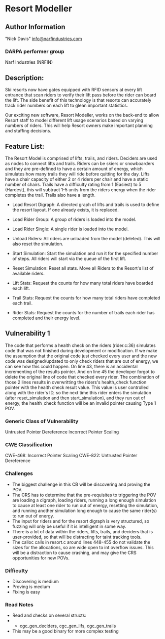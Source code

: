 # Resort Modeller

## Author Information

"Nick Davis" <info@narfindustries.com>

### DARPA performer group

Narf Industries (NRFIN)

## Description:

Ski resorts now have gates equipped with RFID sensors at every lift entrance that scan riders to verify their lift pass before the rider can board the lift. The side benefit of this technology is that resorts can accurately track rider numbers on each lift to glean important statistics.

Our exciting new software, Resort Modeller, works on the back-end to allow Resort staff to model different lift usage scenarios based on varying numbers of riders. This will help Resort owners make important planning and staffing decisions.

## Feature List:

The Resort Model is comprised of lifts, trails, and riders. Deciders are used as nodes to connect lifts and trails. Riders can be skiers or snowboarders and they are pre-defined to have a certain amount of energy, which simulates how many trails they will ride before quitting for the day. Lifts have a chair capacity of either 2 or 4 riders per chair and have a static number of chairs. Trails have a difficulty rating from 1 (Easiest) to 5 (Hardest), this will subtract 1-5 units from the riders energy when the rider completes the trail. Trails also have a length.

- Load Resort Digraph: A directed graph of lifts and trails is used to define the resort layout. If one already exists, it is replaced.

- Load Rider Group: A group of riders is loaded into the model.

- Load Rider Single: A single rider is loaded into the model.

- Unload Riders: All riders are unloaded from the model (deleted). This will also reset the simulation.

- Start Simulation: Start the simulation and run it for the specified number of steps. All riders will start via the queue of the first lift.

- Reset Simulation: Reset all stats. Move all Riders to the Resort's list of available riders.

- Lift Stats: Request the counts for how many total riders have boarded each lift.

- Trail Stats: Request the counts for how many total riders have completed each trail.

- Rider Stats: Request the counts for the number of trails each rider has completed and their energy level.


## Vulnerability 1

The code that performs a health check on the riders (rider.c:36) simulates code that was not finished during development or modification. If we make the assumption that the original code just checked every user and the new code was designed/updated to only check riders that are out of energy, we can see how this could happen. On line 43, there is an accidental incrementing of the results pointer. And on line 45 the developer forgot to delete the original line of code that checked every rider. The combination of those 2 lines results in overwritting the riders's health\_check function pointer with the health check result value. This value is user controlled along with the rider's ID, so the next time this rider enters the simulation (after reset\_simulation and then start\_simulation), and they run out of energy, the health\_check function will be an invalid pointer causing Type 1 POV.

### Generic Class of Vulnerability

Untrusted Pointer Dereference
Incorrect Pointer Scaling

### CWE Classification

CWE-468: Incorrect Pointer Scaling
CWE-822: Untrusted Pointer Dereference

### Challenges

* The biggest challenge in this CB will be discovering and proving the POV.
* The CRS has to determine that the pre-requisites to triggering the POV are loading a digraph, loading riders, running a long enough simulation to cause at least one rider to run out of energy, resetting the simulation, and running another simulation long enough to cause the same rider(s) to run out of energy.
* The input for riders and for the resort digraph is very structured, so fuzzing will only be useful if it is intelligent in some way.
* There is a lot of data within the riders, lifts, trails, and deciders that is user-provided, so that will be distracting for taint tracking tools.
* The calloc calls in resort.c around lines 448-455 do not validate the sizes for the allocations, so are wide open to int overflow issues. This will be a distraction to cause crashing, and may give the CRS opportunities for new POVs.

### Difficulty

* Discovering is medium
* Proving is medium
* Fixing is easy


### Read Notes

* Read and checks on several structs:
* * cgc_gen_deciders, cgc_gen_lifs, cgc_gen_trails
* This may be a good binary for more complex testing